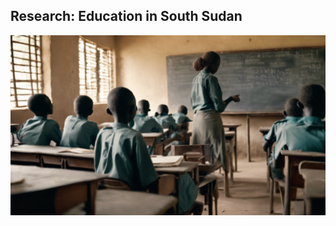 ## Research: Education in South Sudan
<a href="https://njwsn.github.io/pages/education-south-sudan"> <img src="images/education-ss-sd.png"> </a>


